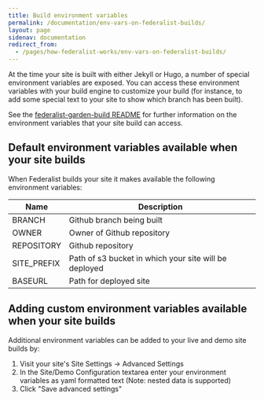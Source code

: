 ```yaml
---
title: Build environment variables
permalink: /documentation/env-vars-on-federalist-builds/
layout: page
sidenav: documentation
redirect_from:
  - /pages/how-federalist-works/env-vars-on-federalist-builds/
---
```


At the time your site is built with either Jekyll or Hugo, a number of special environment variables are exposed. You can access these environment variables with your build engine to customize your build (for instance, to add some special text to your site to show which branch has been built).

See the [federalist-garden-build README](https://github.com/18f/federalist-garden-build#variables-exposed-during-builds) for further information on the environment variables that your site build can access.

## Default environment variables available when your site builds

When Federalist builds your site it makes available the following environment variables:

Name|Description
---|---
BRANCH|Github branch being built
OWNER|Owner of Github repository
REPOSITORY|Github repository
SITE_PREFIX|Path of s3 bucket in which your site will be deployed
BASEURL|Path for deployed site

## Adding custom environment variables available when your site builds

Additional environment variables can be added to your live and demo site builds by:
1. Visit your site's Site Settings -> Advanced Settings
2. In the Site/Demo Configuration textarea enter your environment variables as yaml formatted text (Note: nested data is supported)
3. Click "Save advanced settings"
